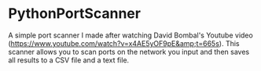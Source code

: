 # PythonPortScanner
A simple port scanner I made after watching David Bombal's Youtube video (https://www.youtube.com/watch?v=x4AE5yOF9pE&amp;t=665s). This scanner allows you to scan ports on the network you input and then saves all results to a CSV file and a text file.
